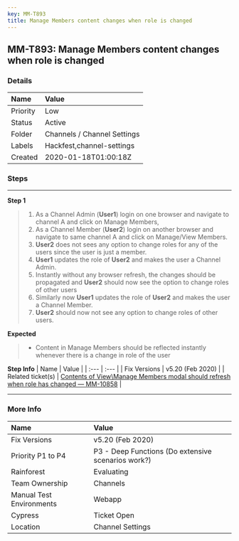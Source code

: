 ```yaml
---
key: MM-T893
title: Manage Members content changes when role is changed
---
```


## MM-T893: Manage Members content changes when role is changed

### Details

| Name     | Value                       |
| :------- | :-------------------------- |
| Priority | Low                         |
| Status   | Active                      |
| Folder   | Channels / Channel Settings |
| Labels   | Hackfest,channel-settings   |
| Created  | 2020-01-18T01:00:18Z        |

### Steps

<hr/>

**Step 1**

> <article><ol><li>As a Channel Admin (<strong>User1</strong>) login on one browser and navigate to channel A and click on Manage Members,</li><li>As a Channel Member (<strong>User2</strong>) login on another browser and navigate to same channel A and click on Manage/View Members.</li><li><strong>User2</strong> does not sees any option to change roles for any of the users since the user is just a member.</li><li><strong>User1</strong> updates the role of <strong>User2</strong> and makes the user a Channel Admin.</li><li>Instantly without any browser refresh, the changes should be propagated and <strong>User2</strong> should now see the option to change roles of other users</li><li>Similarly now <strong>User1</strong> updates the role of <strong>User2</strong> and makes the user a Channel Member.</li><li><strong>User2</strong> should now not see any option to change roles of other users.</li></ol></article>

**Expected**

> <article><ul><li>Content in Manage Members should be reflected instantly whenever there is a change in role of the user</li></ul></article>

**Step Info**
| Name | Value |
| :--- | :--- |
| Fix Versions | v5.20 (Feb 2020) |
| Related ticket(s) | <a href="https://mattermost.atlassian.net/browse/MM-18058" rel="noopener noreferrer" target="_blank">Contents of View\Manage Members modal should refresh when role has changed — MM-10858</a> |

<hr/>

### More Info

| Name                     | Value                                              |
| :----------------------- | :------------------------------------------------- |
| Fix Versions             | v5.20 (Feb 2020)                                   |
| Priority P1 to P4        | P3 - Deep Functions (Do extensive scenarios work?) |
| Rainforest               | Evaluating                                         |
| Team Ownership           | Channels                                           |
| Manual Test Environments | Webapp                                             |
| Cypress                  | Ticket Open                                        |
| Location                 | Channel Settings                                   |
